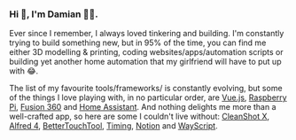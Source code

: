 ### Hi 👋, I'm Damian 👨‍💻. 

Ever since I remember, I always loved tinkering and building. I'm constantly trying to build something new, but in 95% of the time, you can find me either 3D modelling & printing, coding websites/apps/automation scripts or building yet another home automation that my girlfriend will have to put up with 😂. 

The list of my favourite tools/frameworks/<whatever> is constantly evolving, but some of the things I love playing with, in no particular order, are [Vue.js](https://vuejs.org/), [Raspberry Pi](https://www.raspberrypi.org/products/raspberry-pi-4-model-b/), [Fusion 360](https://www.autodesk.co.uk/products/fusion-360/overview) and [Home Assistant](https://www.home-assistant.io/). And nothing delights me more than a well-crafted app, so here are some I couldn't live without: [CleanShot X](https://cleanshot.com/), [Alfred 4](https://www.alfredapp.com/), [BetterTouchTool](https://folivora.ai/), [Timing](https://timingapp.com/), [Notion](https://notion.so) and [WayScript](https://wayscript.com/).
<!--
**harad1/harad1** is a ✨ _special_ ✨ repository because its `README.md` (this file) appears on your GitHub profile.

Here are some ideas to get you started:

- 🔭 I’m currently working on ...
- 🌱 I’m currently learning ...
- 👯 I’m looking to collaborate on ...
- 🤔 I’m looking for help with ...
- 💬 Ask me about ...
- 📫 How to reach me: ...
- 😄 Pronouns: ...
- ⚡ Fun fact: ...
-->
